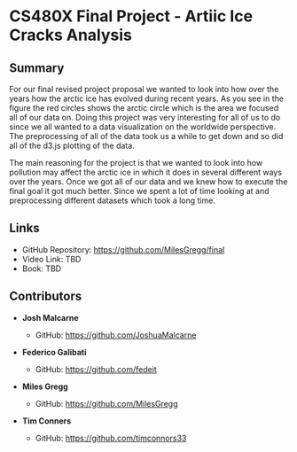 CS480X Final Project - Artiic Ice Cracks Analysis
===

Summary
---

For our final revised project proposal we wanted to look into how over the years how the arctic ice has evolved during recent years. As you see in the figure the red circles shows the arctic circle which is the area we focused all of our data on. Doing this project was very interesting for all of us to do since we all wanted to a data visualization on the worldwide perspective. The preprocessing of all of the data took us a while to get down and so did all of the d3.js plotting of the data. 

The main reasoning for the project is that we wanted to look into how pollution may affect the arctic ice in which it does in several different ways over the years. Once we got all of our data and we knew how to execute the final goal it got much better. Since we spent a lot of time looking at and preprocessing different datasets which took a long time.

Links
---

- GitHub Repository: https://github.com/MilesGregg/final
- Video Link: TBD
- Book: TBD

Contributors
---

-   **Josh Malcarne**

    -   GitHub: https://github.com/JoshuaMalcarne

-   **Federico Galibati**

    -   GitHub: https://github.com/fedeit

-   **Miles Gregg**

    -   GitHub: https://github.com/MilesGregg

-   **Tim Conners**

    -   GitHub: https://github.com/timconnors33